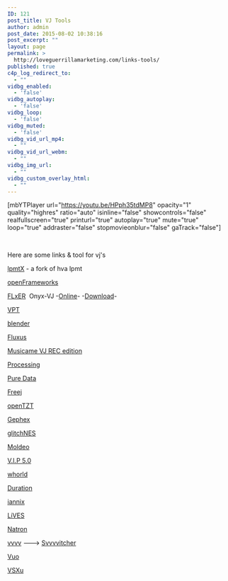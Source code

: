 ```yaml
---
ID: 121
post_title: VJ Tools
author: admin
post_date: 2015-08-02 10:38:16
post_excerpt: ""
layout: page
permalink: >
  http://loveguerrillamarketing.com/links-tools/
published: true
c4p_log_redirect_to:
  - ""
vidbg_enabled:
  - 'false'
vidbg_autoplay:
  - 'false'
vidbg_loop:
  - 'false'
vidbg_muted:
  - 'false'
vidbg_vid_url_mp4:
  - ""
vidbg_vid_url_webm:
  - ""
vidbg_img_url:
  - ""
vidbg_custom_overlay_html:
  - ""
---
```

[mbYTPlayer url="https://youtu.be/HPph35tdMP8" opacity="1" quality="highres" ratio="auto" isinline="false" showcontrols="false" realfullscreen="true" printurl="true" autoplay="true" mute="true" loop="true" addraster="false" stopmovieonblur="false" gaTrack="false"]

&nbsp;

Here are some links &amp; tool for vj's

<a href="https://github.com/Giladx/lpmtX" target="_blank">lpmtX</a> - a fork of hva lpmt

<a href="http://www.openframeworks.cc/" target="_blank">openFrameworks</a>

<a href="https://flxer.net/software/downloads/" target="_blank">FLxER</a>  Onyx-VJ -<a href="https://www.videopong.net/onyx/" target="_blank">Online</a>- -<a href="https://github.com/Onyx-VJ" target="_blank">Download</a>-

<a href="https://hcgilje.wordpress.com/vpt/">VPT</a>

<a href="https://www.blender.org/" target="_blank">blender</a>

<a href="http://www.pawfal.org/fluxus/" target="_blank">Fluxus</a>

<a href="http://recmadrid.com/2012/vjplayer/" target="_blank">Musicame VJ REC edition</a>

<a href="https://processing.org/" target="_blank">Processing</a>

<a href="https://puredata.info/" target="_blank">Pure Data</a>

<a href="https://www.dyne.org/software/freej/" target="_blank">Freej</a>

<a href="http://opentzt.sourceforge.net/" target="_blank">openTZT</a>

<a href="http://www.gephex.org" target="_blank">Gephex</a>

<a href="http://no-carrier.com/index.php?/glitchnes/" target="_blank">glitchNES</a>

<a href="http://www.moldeo.org" target="_blank">Moldeo</a>

<a href="http://www.artificialeyes.tv/vip" target="_blank">V.I.P 5.0</a>

<a href="http://whorld.org/" target="_blank">whorld</a>

<a href="http://www.duration.cc/" target="_blank">Duration</a>

<a href="http://www.iannix.org/" target="_blank">iannix</a>

<a href="http://lives-video.com/" target="_blank">LiVES</a>

<a href="http://natron.inria.fr/">Natron</a>

<a href="http://vvvv.org/" target="_blank">vvvv</a> ---&gt; <a href="http://vvvv.org/contribution/svvvvitcher" target="_blank">Svvvvitcher</a>

<a href="https://vuo.org/" target="_blank">Vuo</a>

<a href="http://www.vsxu.com/" target="_blank">VSXu</a>